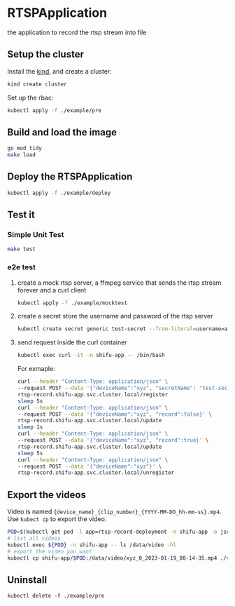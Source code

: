 # RTSPApplication
the application to record the rtsp stream into file

## Setup the cluster

Install the [kind](https://kind.sigs.k8s.io/docs/user/quick-start/#installation), and create a cluster:

```bash
kind create cluster
```

Set up the rbac:

```bash
kubectl apply -f ./example/pre
```

## Build and load the image

```bash
go mod tidy
make load
```

## Deploy the RTSPApplication

```bash
kubectl apply -f ./example/deploy
```

## Test it

### Simple Unit Test

```bash
make test
```

### e2e test

1. create a mock rtsp server, a ffmpeg service that sends the rtsp stream forever and a curl client

   ```bash
   kubectl apply -f ./example/mocktest
   ```

2. create a secret store the username and password of the rtsp server

   ```bash
   kubectl create secret generic test-secret --from-literal=username=admin --from-literal=password=password -n shifu-app
   ```

3. send request inside the curl container

   ```bash
   kubectl exec curl -it -n shifu-app -- /bin/bash
   ```
   
   For exmaple:

   ```bash
   curl --header "Content-Type: application/json" \
   --request POST --data '{"deviceName":"xyz", "secretName": "test-secret", "serverAddress":"rtsp-server.shifu-app.svc.cluster.local:8554/mystream", "record":true}' \
   rtsp-record.shifu-app.svc.cluster.local/register
   sleep 5s
   curl --header "Content-Type: application/json" \
   --request POST --data '{"deviceName":"xyz", "record":false}' \
   rtsp-record.shifu-app.svc.cluster.local/update
   sleep 1s
   curl --header "Content-Type: application/json" \
   --request POST --data '{"deviceName":"xyz", "record":true}' \
   rtsp-record.shifu-app.svc.cluster.local/update
   sleep 5s
   curl --header "Content-Type: application/json" \
   --request POST --data '{"deviceName":"xyz"}' \
   rtsp-record.shifu-app.svc.cluster.local/unregister
   ```

## Export the videos

Video is named `{device_name}_{clip_number}_{YYYY-MM-DD_hh-mm-ss}.mp4`. Use `kubect cp` to export the video.

```bash
POD=$(kubectl get pod -l app=rtsp-record-deployment -n shifu-app -o jsonpath="{.items[0].metadata.name}")
# list all videos
kubectl exec ${POD} -n shifu-app -- ls /data/video -hl
# export the video you want
kubectl cp shifu-app/$POD:/data/video/xyz_0_2023-01-19_08-14-35.mp4 ./video_save_name.mp4
```

## Uninstall

```bah
kubectl delete -f ./example/pre
```
